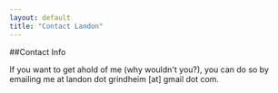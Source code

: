 ```yaml
---
layout: default
title: "Contact Landon"
---
```


##Contact Info

If you want to get ahold of me (why wouldn't you?), you can do so by emailing me at landon dot grindheim [at] gmail dot com.

